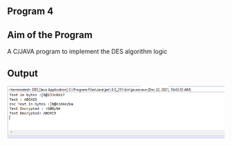 ## Program 4
## Aim of the Program
A C/JAVA program to implement the DES algorithm logic

## Output
![image](Program4_Output.png)
